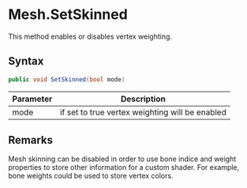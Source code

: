# Mesh.SetSkinned

This method enables or disables vertex weighting.

## Syntax

```csharp
public void SetSkinned(bool mode)
```

| Parameter | Description |
|---|---|
| mode | if set to true vertex weighting will be enabled |

## Remarks

Mesh skinning can be disabled in order to use bone indice and weight properties to store other information for a custom shader. For example, bone weights could be used to store vertex colors.